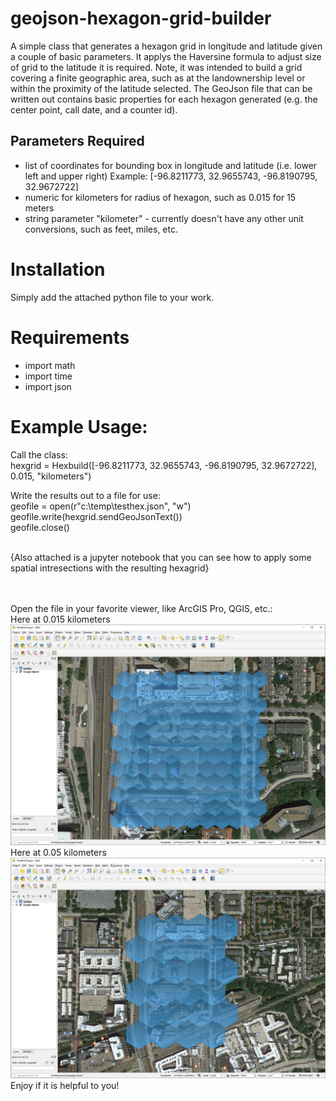 # geojson-hexagon-grid-builder
A simple class that generates a hexagon grid in longitude and latitude given a couple of basic parameters.  It applys the Haversine formula to adjust size of grid to the latitude it is required.  Note, it was intended to build a grid covering a finite geographic area, such as at the landownership level or within the proximity of the latitude selected. The GeoJson file that can be written out contains basic properties for each hexagon generated (e.g. the center point, call date, and a counter id).

## Parameters Required
<ul>
  <li>list of coordinates for bounding box in longitude and latitude (i.e. lower left and upper right)  Example: [-96.8211773, 32.9655743, -96.8190795, 32.9672722]</li>
  <li>numeric for kilometers for radius of hexagon, such as 0.015 for 15 meters</li>
  <li>string parameter "kilometer" - currently doesn't have any other unit conversions, such as feet, miles, etc.</li>
</ul>

# Installation
Simply add the attached python file to your work.

# Requirements
<ul>
  <li>import math</li>
  <li>import time</li>
  <li>import json</li>
</ul>

# Example Usage:
Call the class:<br />
hexgrid = Hexbuild([-96.8211773, 32.9655743, -96.8190795, 32.9672722], 0.015, "kilometers")

Write the results out to a file for use:<br />
geofile = open(r"c:\temp\testhex.json", "w")<br />
geofile.write(hexgrid.sendGeoJsonText())<br />
geofile.close()<br /><br />

{Also attached is a jupyter notebook that you can see how to apply some spatial intresections with the resulting hexagrid}

<br /><br />
Open the file in your favorite viewer, like ArcGIS Pro, QGIS, etc.:<br />
Here at 0.015 kilometers<br />
![Image](images/hexagonGridScreenShot15.png)<br />
Here at 0.05 kilometers<br />
![Image](images/hexagonGridScreenShot50.png)<br />
Enjoy if it is helpful to you!<br />
